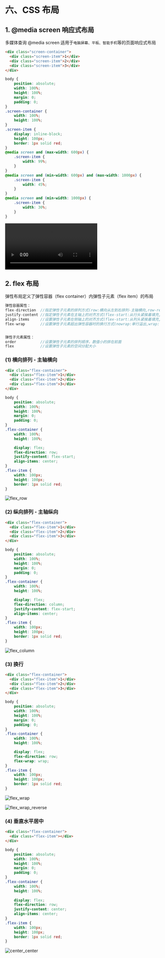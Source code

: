 # 六、CSS 布局

## 1. @media screen 响应式布局

多媒体查询 @media screen 适用于`电脑屏幕、平板、智能手机`等的页面响应式布局

```html
<div class="screen-container">
  <div class="screen-item">1</div>
  <div class="screen-item">2</div>
  <div class="screen-item">3</div>
</div>
```

```css
body {
    position: absolute;
    width: 100%;
    height: 100%;
    margin: 0;
    padding: 0;
}
.screen-container {
    width: 100%;
    height: 100%;
}
.screen-item {
    display: inline-block;
    height: 100px;
    border: 1px solid red;
}
@media screen and (max-width: 600px) {
    .screen-item {
        width: 99%;
    }
}
@media screen and (min-width: 600px) and (max-width: 1000px) {
    .screen-item {
        width: 45%;
    }
}
@media screen and (min-width: 1000px) {
    .screen-item {
        width: 30%;
    }
}
```

![screen](https://github.com/yuyuyuzhang/Blog/blob/master/images/CSS/CSS/screen.mp4)

## 2. flex 布局

弹性布局定义了弹性容器（flex container）内弹性子元素（flex item）的布局

```js
弹性容器属性：
flex-direction  //指定弹性子元素的排列方式(row:横向从左到右排列-主轴横向,row-reverse:横向从右到左排列-主轴横向,column:纵向从上到下排列-主轴纵向,column-reverse:纵向从下到上排列-主轴纵向)
justify-content //指定弹性子元素在主轴上的对齐方式(flex-start:从行头紧挨着填充,flex-end:从行尾紧挨着填充,center:居中紧挨着填充,space-between:行上平均分布,space-around:行上平均分布且两边留有一半间隔空间)
align-items     //设置弹性子元素在侧轴上的对齐方式(flex-start:从列头紧挨着填充,flex-end:从列尾紧挨着填充,center:局中紧挨着填充)
flex-wrap       //设置弹性子元素超出弹性容器时的换行方式(nowrap:单行溢出,wrap:多行换行,wrap-reverse:多行反转换行)


弹性子元素属性：
order           //设置弹性子元素的排列顺序，数值小的排在前面
flex            //设置弹性子元素的空间分配大小
```

### (1) 横向排列 - 主轴横向

```html
<div class="flex-container">
  <div class="flex-item">1</div>
  <div class="flex-item">2</div>
  <div class="flex-item">3</div>
</div>
```

```css
body {
    position: absolute;
    width: 100%;
    height: 100%;
    margin: 0;
    padding: 0;
}
.flex-container {
    width: 100%;
    height: 100%;

    display: flex;
    flex-direction: row;
    justify-content: flex-start;
    align-items: center;
}
.flex-item {
    width: 100px;
    height: 100px;
    border: 1px solid red;
}
```

![flex_row](https://github.com/yuyuyuzhang/Blog/blob/master/images/CSS/CSS/flex_row.png)

### (2) 纵向排列 - 主轴纵向

```html
<div class="flex-container">
  <div class="flex-item">1</div>
  <div class="flex-item">2</div>
  <div class="flex-item">3</div>
</div>
```

```css
body {
    position: absolute;
    width: 100%;
    height: 100%;
    margin: 0;
    padding: 0;
}
.flex-container {
    width: 100%;
    height: 100%;

    display: flex;
    flex-direction: column;
    justify-content: flex-start;
    align-items: center;
}
.flex-item {
    width: 100px;
    height: 100px;
    border: 1px solid red;
}
```

![flex_column](https://github.com/yuyuyuzhang/Blog/blob/master/images/CSS/CSS/flex_column.png)

### (3) 换行

```html
<div class="flex-container">
  <div class="flex-item">1</div>
  <div class="flex-item">2</div>
  <div class="flex-item">3</div>
</div>
```

```css
body {
    position: absolute;
    width: 100%;
    height: 100%;
    margin: 0;
    padding: 0;
}
.flex-container {
    width: 100%;
    height: 100%;

    display: flex;
    flex-direction: row;
    flex-wrap: wrap;
}
.flex-item {
    width: 100px;
    height: 100px;
    border: 1px solid red;
}
```

![flex_wrap](https://github.com/yuyuyuzhang/Blog/blob/master/images/CSS/CSS/flex_wrap.png)

![flex_wrap_reverse](https://github.com/yuyuyuzhang/Blog/blob/master/images/CSS/CSS/flex_wrap_reverse.png)

### (4) 垂直水平居中

```html
<div class="flex-container">
  <div class="flex-item"></div>
</div>
```

```css
body {
    position: absolute;
    width: 100%;
    height: 100%;
    margin: 0;
    padding: 0;
}
.flex-container {
    width: 100%;
    height: 100%;
    
    display: flex;
    flex-direction: row;
    justify-content: center;
    align-items: center;
}
.flex-item {
    width: 100px;
    height: 100px;
    border: 1px solid red;
}
```

![center_center](https://github.com/yuyuyuzhang/Blog/blob/master/images/CSS/CSS/center_center.png)
